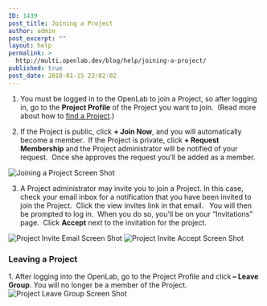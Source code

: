 ```yaml
---
ID: 1439
post_title: Joining a Project
author: admin
post_excerpt: ""
layout: help
permalink: >
  http://multi.openlab.dev/blog/help/joining-a-project/
published: true
post_date: 2018-01-15 22:02:02
---
```

1. You must be logged in to the OpenLab to join a Project, so after logging in, go to the <strong>Project Profile</strong> of the Project you want to join.  (Read more about how to <a title="Finding a Project" href="https://openlab.citytech.cuny.edu/blog/help/finding-a-project/">find a Project</a>.)

2. If the Project is public, click <strong>+ Join Now</strong>, and you will automatically become a member.  If the Project is private, click <strong>+ Request Membership</strong> and the Project administrator will be notified of your request.  Once she approves the request you’ll be added as a member.

<img class="alignnone wp-image-36506 size-full" src="https://openlab.citytech.cuny.edu/wp-content/uploads/2012/09/Joining_Project_1_v2.png" sizes="(max-width: 1166px) 100vw, 1166px" srcset="https://openlab.citytech.cuny.edu/wp-content/uploads/2012/09/Joining_Project_1_v2.png 1166w, https://openlab.citytech.cuny.edu/wp-content/uploads/2012/09/Joining_Project_1_v2-300x150.png 300w, https://openlab.citytech.cuny.edu/wp-content/uploads/2012/09/Joining_Project_1_v2-1024x511.png 1024w, https://openlab.citytech.cuny.edu/wp-content/uploads/2012/09/Joining_Project_1_v2-32x16.png 32w" alt="Joining a Project Screen Shot" />

3. A Project administrator may invite you to join a Project. In this case, check your email inbox for a notification that you have been invited to join the Project.  Click the view invites link in that email.   You will then be prompted to log in.  When you do so, you’ll be on your “Invitations” page.  Click <strong>Accept</strong> next to the invitation for the project.

<img class="alignnone wp-image-3000 size-full" src="https://openlab.citytech.cuny.edu/wp-content/uploads/2012/07/Joining_Course_2a.png" sizes="(max-width: 659px) 100vw, 659px" srcset="https://openlab.citytech.cuny.edu/wp-content/uploads/2012/07/Joining_Course_2a.png 659w, https://openlab.citytech.cuny.edu/wp-content/uploads/2012/07/Joining_Course_2a-300x147.png 300w" alt="Project Invite Email Screen Shot" />

<img class="alignnone wp-image-36508 size-full" src="https://openlab.citytech.cuny.edu/wp-content/uploads/2012/09/Joining_Project_3_v2.png" sizes="(max-width: 1181px) 100vw, 1181px" srcset="https://openlab.citytech.cuny.edu/wp-content/uploads/2012/09/Joining_Project_3_v2.png 1181w, https://openlab.citytech.cuny.edu/wp-content/uploads/2012/09/Joining_Project_3_v2-300x150.png 300w, https://openlab.citytech.cuny.edu/wp-content/uploads/2012/09/Joining_Project_3_v2-1024x512.png 1024w, https://openlab.citytech.cuny.edu/wp-content/uploads/2012/09/Joining_Project_3_v2-32x16.png 32w" alt="Project Invite Accept Screen Shot" />
<h3><strong>Leaving a Project</strong></h3>
1. After logging into the OpenLab, go to the Project Profile and click<strong> – Leave Group</strong>. You will no longer be a member of the Project.

<img class="alignnone wp-image-36509 size-full" src="https://openlab.citytech.cuny.edu/wp-content/uploads/2012/09/Joining_Project_4_v2.png" sizes="(max-width: 1168px) 100vw, 1168px" srcset="https://openlab.citytech.cuny.edu/wp-content/uploads/2012/09/Joining_Project_4_v2.png 1168w, https://openlab.citytech.cuny.edu/wp-content/uploads/2012/09/Joining_Project_4_v2-300x151.png 300w, https://openlab.citytech.cuny.edu/wp-content/uploads/2012/09/Joining_Project_4_v2-1024x515.png 1024w, https://openlab.citytech.cuny.edu/wp-content/uploads/2012/09/Joining_Project_4_v2-32x16.png 32w" alt="Project Leave Group Screen Shot" />